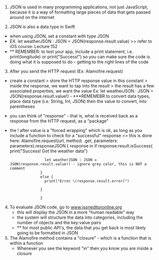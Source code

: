 <!-- JSON - JavaScript Object Notation --> 

1. JSON is used in many programming applications, not just JavaScript, because it is a way of formatting large pieces of data that gets passed around on the internet 

2. JSON is also a data type in Swift 
  - when using JSON, set a constant with type JSON
  - EX. let weatherJSON : JSON = JSON(response.result.value) >> refer to iOS course: Lecture 152  
  - ** REMEMBER: to test your app, include a print statement, i.e. print(longitude) or print("Success!") so you can make sure the code is doing what it is supposed to do - getting to the right lines of the code 
  
3. After you send the HTTP request (Ex: Alamofire.request)
  - create a constant > store the HTTP response value in this constant > inside the response, we want to tap into the result > the result has a few associated properties, we want the value
    Ex: let weatherJSON : JSON = JSON(response.result.value!) - ***REMEMEBR to convert data types, place data type (i.e. String, Int, JSON) then the value to convert, into parentheses
  - you can think of "response" - that is, what is received back as a response from the HTTP request, as a "package" 
  - the ! after value is a "forced wrapping" which is ok, as long as you include a function to check for a "successful" response >> this is done here: 
                  Alamofire.request(url, method: .get, parameters: parameters).responseJSON {
                    response in
                      if response.result.isSuccess{
                        print("Success! Got the weather data")
                      
                        let weatherJSON : JSON = JSON(response.result.value!) - ignore grey color, this is NOT a comment
                      }
                      else {
                        print("Error \(response.result.error)")
                        
                      }
                      
                      }
4. To evaluate JSON code, go to www.jsoneditoronline.org
   - this will display the JSON in a more "human readable" way 
   - the system will structure the data into categories, including the number of objects and the key:value pairs 
   - ** for most public API's, the data that you get back is most likely going to be formatted in JSON 
5. The Alamofire method contains a "closure" - which is a function that is within a function
   - Whenever you see the keyword "in" then you know you are inside a closure 